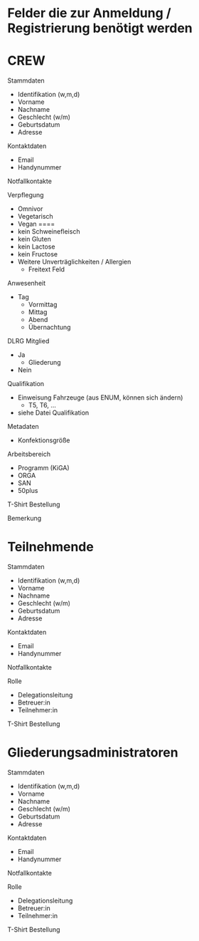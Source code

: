 # Felder die zur Anmeldung / Registrierung benötigt werden

# CREW
Stammdaten
- Identifikation (w,m,d)
- Vorname
- Nachname
- Geschlecht (w/m)
- Geburtsdatum
- Adresse

Kontaktdaten
- Email
- Handynummer

Notfallkontakte

Verpflegung
- Omnivor
- Vegetarisch
- Vegan
====
- kein Schweinefleisch
- kein Gluten
- kein Lactose
- kein Fructose
- Weitere Unverträglichkeiten / Allergien
  - Freitext Feld

Anwesenheit
- Tag
  - Vormittag
  - Mittag
  - Abend
  - Übernachtung

DLRG Mitglied
- Ja
  - Gliederung
- Nein

Qualifikation
- Einweisung Fahrzeuge (aus ENUM, können sich ändern)
  - T5, T6, ...
- siehe Datei Qualifikation

Metadaten
- Konfektionsgröße

Arbeitsbereich
- Programm (KiGA)
- ORGA
- SAN
- 50plus

T-Shirt Bestellung

Bemerkung

# Teilnehmende
Stammdaten
- Identifikation (w,m,d)
- Vorname
- Nachname
- Geschlecht (w/m)
- Geburtsdatum
- Adresse

Kontaktdaten
- Email
- Handynummer

Notfallkontakte

Rolle
- Delegationsleitung
- Betreuer:in
- Teilnehmer:in

T-Shirt Bestellung


# Gliederungsadministratoren
Stammdaten
- Identifikation (w,m,d)
- Vorname
- Nachname
- Geschlecht (w/m)
- Geburtsdatum
- Adresse

Kontaktdaten
- Email
- Handynummer

Notfallkontakte

Rolle
- Delegationsleitung
- Betreuer:in
- Teilnehmer:in

T-Shirt Bestellung
